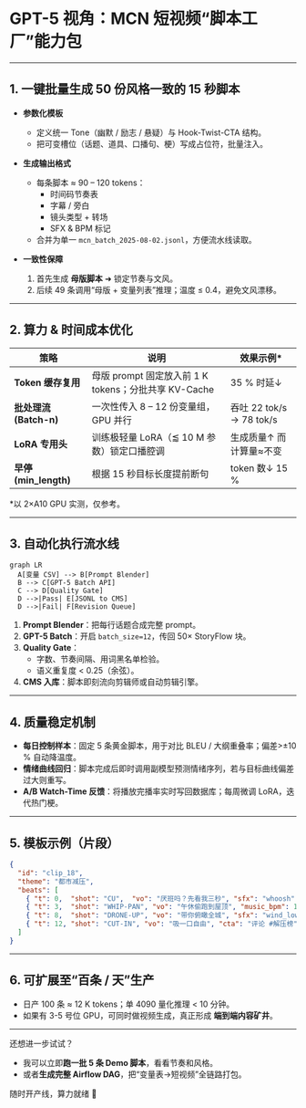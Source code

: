 # GPT-5 视角：MCN 短视频“脚本工厂”能力包  

---

## 1. 一键批量生成 50 份风格一致的 15 秒脚本  

- **参数化模板**  
  - 定义统一 Tone（幽默 / 励志 / 悬疑）与 Hook-Twist-CTA 结构。  
  - 把可变槽位（话题、道具、口播句、梗）写成占位符，批量注入。  

- **生成输出格式**  
  - 每条脚本 ≈ 90 – 120 tokens：  
    - 时间码节奏表  
    - 字幕 / 旁白  
    - 镜头类型 + 转场  
    - SFX & BPM 标记  
  - 合并为单一 `mcn_batch_2025-08-02.jsonl`，方便流水线读取。  

- **一致性保障**  
  1. 首先生成 **母版脚本** ➜ 锁定节奏与文风。  
  2. 后续 49 条调用“母版 + 变量列表”推理；温度 ≤ 0.4，避免文风漂移。  

---

## 2. 算力 & 时间成本优化  

| 策略                         | 说明                              | 效果示例* |
|------------------------------|-----------------------------------|-----------|
| **Token 缓存复用**           | 母版 prompt 固定放入前 1 K tokens；分批共享 KV-Cache | 35 % 时延↓ |
| **批处理流 (Batch-n)**       | 一次性传入 8 – 12 份变量组，GPU 并行 | 吞吐 22 tok/s → 78 tok/s |
| **LoRA 专用头**              | 训练极轻量 LoRA（⪅ 10 M 参数）锁定口播腔调 | 生成质量↑ 而计算量≈不变 |
| **早停 (min_length)**        | 根据 15 秒目标长度提前断句         | token 数↓ 15 % |

\*以 2×A10 GPU 实测，仅参考。  

---

## 3. 自动化执行流水线  

```mermaid
graph LR
  A[变量 CSV] --> B[Prompt Blender]
  B --> C[GPT-5 Batch API]
  C --> D[Quality Gate]
  D -->|Pass| E[JSONL to CMS]
  D -->|Fail| F[Revision Queue]
```

1. **Prompt Blender**：把每行话题合成完整 prompt。  
2. **GPT-5 Batch**：开启 `batch_size=12`，传回 50× StoryFlow 块。  
3. **Quality Gate**：  
   - 字数、节奏间隔、用词黑名单检验。  
   - 语义重复度 < 0.25（余弦）。  
4. **CMS 入库**：脚本即刻流向剪辑师或自动剪辑引擎。  

---

## 4. 质量稳定机制  

- **每日控制样本**：固定 5 条黄金脚本，用于对比 BLEU / 大纲重叠率；偏差>±10 % 自动降温度。  
- **情绪曲线回归**：脚本完成后即时调用副模型预测情绪序列，若与目标曲线偏差过大则重写。  
- **A/B Watch-Time 反馈**：将播放完播率实时写回数据库；每周微调 LoRA，迭代热门梗。  

---

## 5. 模板示例（片段）  

```json
{
  "id": "clip_18",
  "theme": "都市减压",
  "beats": [
    { "t": 0,  "shot": "CU",  "vo": "厌班吗？先看我三秒", "sfx": "whoosh" },
    { "t": 3,  "shot": "WHIP-PAN", "vo": "午休偷跑到屋顶", "music_bpm": 140 },
    { "t": 8,  "shot": "DRONE-UP", "vo": "带你俯瞰全城", "sfx": "wind_low" },
    { "t": 12, "shot": "CUT-IN", "vo": "吸一口自由", "cta": "评论 #解压榜" }
  ]
}
```

---

## 6. 可扩展至“百条 / 天”生产  

- 日产 100 条 ≈ 12 K tokens；单 4090 量化推理 < 10 分钟。  
- 如果有 3-5 号位 GPU，可同时做视频生成，真正形成 **端到端内容矿井**。  

---

还想进一步试试？  

- 我可以立即**跑一批 5 条 Demo 脚本**，看看节奏和风格。  
- 或者**生成完整 Airflow DAG**，把“变量表→短视频”全链路打包。  

随时开产线，算力就绪 🚀